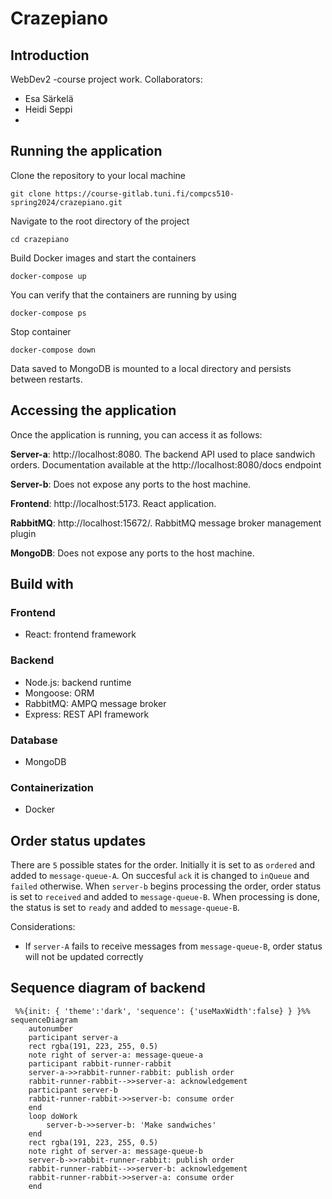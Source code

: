 # Crazepiano

## Introduction

WebDev2 -course project work. Collaborators:
- Esa Särkelä
- Heidi Seppi
- 

## Running the application
Clone the repository to your local machine
```
git clone https://course-gitlab.tuni.fi/compcs510-spring2024/crazepiano.git
```
Navigate to the root directory of the project
```
cd crazepiano
```
Build Docker images and start the containers
```
docker-compose up  
```
You can verify that the containers are running by using
```
docker-compose ps
```
Stop container
```
docker-compose down
```
Data saved to MongoDB is mounted to a local directory and persists between restarts.
## Accessing the application
Once the application is running, you can access it as follows:

**Server-a**: http://localhost:8080. The backend API used to place sandwich orders. Documentation available at the http://localhost:8080/docs endpoint

**Server-b**: Does not expose any ports to the host machine.

**Frontend**: http://localhost:5173. React application.

**RabbitMQ**: http://localhost:15672/. RabbitMQ message broker management plugin

**MongoDB**: Does not expose any ports to the host machine.

## Build with
### Frontend
- React: frontend framework
### Backend
- Node.js: backend runtime
- Mongoose: ORM
- RabbitMQ: AMPQ message broker
- Express: REST API framework
### Database
- MongoDB
### Containerization
- Docker

## Order status updates

There are `5` possible states for the order. Initially it is set to as `ordered` and added to `message-queue-A`. On succesful `ack` it is changed to `inQueue` and `failed` otherwise. When `server-b` begins processing the order, order status is set to `received` and added to `message-queue-B`. When processing is done, the status is set to `ready` and added to `message-queue-B`.

Considerations:
* If `server-A` fails to receive messages from `message-queue-B`, order status will not be updated correctly

## Sequence diagram of backend

```mermaid
 %%{init: { 'theme':'dark', 'sequence': {'useMaxWidth':false} } }%%
sequenceDiagram
	autonumber
	participant server-a
	rect rgba(191, 223, 255, 0.5)
	note right of server-a: message-queue-a
	participant rabbit-runner-rabbit
	server-a->>rabbit-runner-rabbit: publish order
	rabbit-runner-rabbit-->>server-a: acknowledgement
	participant server-b
	rabbit-runner-rabbit->>server-b: consume order
	end
	loop doWork
	    server-b->>server-b: 'Make sandwiches'
	end
	rect rgba(191, 223, 255, 0.5)
	note right of server-a: message-queue-b
	server-b->>rabbit-runner-rabbit: publish order
	rabbit-runner-rabbit-->>server-b: acknowledgement
	rabbit-runner-rabbit->>server-a: consume order
	end
```